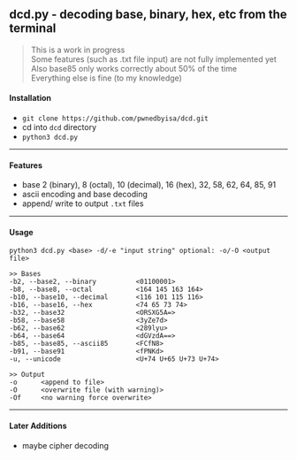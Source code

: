 ## dcd.py - decoding base, binary, hex, etc from the terminal

> This is a work in progress <br>
> Some features (such as .txt file input) are not fully implemented yet<br>
> Also base85 only works correctly about 50% of the time<br>
> Everything else is fine (to my knowledge)

#### Installation
- `git clone https://github.com/pwnedbyisa/dcd.git`
- cd into `dcd` directory
- `python3 dcd.py`

___
#### Features
- base 2 (binary), 8 (octal), 10 (decimal), 16 (hex), 32, 58, 62, 64, 85, 91
- ascii encoding and base decoding
- append/ write to output `.txt` files

___
#### Usage
```
python3 dcd.py <base> -d/-e "input string" optional: -o/-O <output file>

>> Bases
-b2, --base2, --binary          <01100001>
-b8, --base8, --octal           <164 145 163 164>
-b10, --base10, --decimal       <116 101 115 116>
-b16, --base16, --hex           <74 65 73 74>
-b32, --base32                  <ORSXG5A=>
-b58, --base58                  <3yZe7d>
-b62, --base62                  <289lyu>
-b64, --base64                  <dGVzdA==>
-b85, --base85, --ascii85       <FCfN8>
-b91, --base91                  <fPNKd>
-u, --unicode                   <U+74 U+65 U+73 U+74>

>> Output
-o      <append to file>
-O      <overwrite file (with warning)>
-Of     <no warning force overwrite>
```

___
#### Later Additions
- maybe cipher decoding

